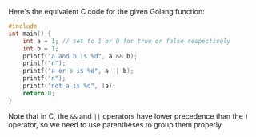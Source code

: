 Here's the equivalent C code for the given Golang function:
```c
#include 
int main() {
    int a = 1; // set to 1 or 0 for true or false respectively
    int b = 1;
    printf("a and b is %d", a && b);
    printf("n");
    printf("a or b is %d", a || b);
    printf("n");
    printf("not a is %d", !a);
    return 0;
}
```
Note that in C, the `&&` and `||` operators have lower precedence than the `!` operator, so we need to use parentheses to group them properly.

